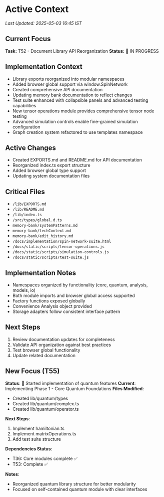 # Active Context
*Last Updated: 2025-05-03 16:45 IST*

## Current Focus
**Task:** T52 - Document Library API Reorganization
**Status:** 🔄 IN PROGRESS

## Implementation Context
- Library exports reorganized into modular namespaces
- Added browser global support via window.SpinNetwork
- Created comprehensive API documentation
- Updating memory bank documentation to reflect changes
- Test suite enhanced with collapsible panels and advanced testing capabilities
- New tensor operations module provides comprehensive tensor node testing
- Advanced simulation controls enable fine-grained simulation configuration
- Graph creation system refactored to use templates namespace

## Active Changes
- Created EXPORTS.md and README.md for API documentation
- Reorganized index.ts export structure
- Added browser global type support
- Updating system documentation files

## Critical Files
- `/lib/EXPORTS.md`
- `/lib/README.md`
- `/lib/index.ts`
- `/src/types/global.d.ts`
- `memory-bank/systemPatterns.md`
- `memory-bank/techContext.md`
- `memory-bank/edit_history.md`
- `/docs/implementation/spin-network-suite.html`
- `/docs/static/scripts/tensor-operations.js`
- `/docs/static/scripts/simulation-controls.js`
- `/docs/static/scripts/test-suite.js`

## Implementation Notes
- Namespaces organized by functionality (core, quantum, analysis, models, io)
- Both module imports and browser global access supported
- Factory functions exposed globally
- Convenience Analysis object provided
- Storage adapters follow consistent interface pattern

## Next Steps
1. Review documentation updates for completeness
2. Validate API organization against best practices
3. Test browser global functionality
4. Update related documentation

## New Focus (T55)
**Status**: 🔄 Started implementation of quantum features
**Current**: Implementing Phase 1 - Core Quantum Foundations
**Files Modified**:
- Created lib/quantum/types 
- Created lib/quantum/complex.ts
- Created lib/quantum/operator.ts

**Next Steps**:
1. Implement hamiltonian.ts
2. Implement matrixOperations.ts
3. Add test suite structure

**Dependencies Status**:
- T36: Core modules complete ✅
- T53: Complete ✅

**Notes**:
- Reorganized quantum library structure for better modularity
- Focused on self-contained quantum module with clear interfaces